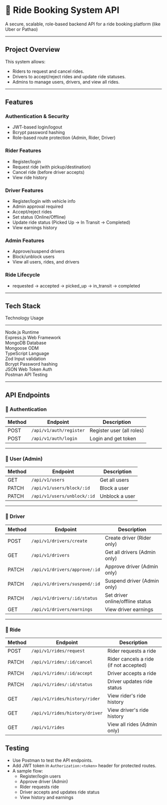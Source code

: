 # 🚕 Ride Booking System API

A secure, scalable, role-based backend API for a ride booking platform (like Uber or Pathao)

---

##  Project Overview

This system allows:
- Riders to request and cancel rides.
- Drivers to accept/reject rides and update ride statuses.
- Admins to manage users, drivers, and view all rides.

---

## Features

### Authentication & Security
- JWT-based login/logout
- Bcrypt password hashing
- Role-based route protection (Admin, Rider, Driver)

### Rider Features
- Register/login
- Request ride (with pickup/destination)
- Cancel ride (before driver accepts)
- View ride history

### Driver Features
- Register/login with vehicle info
- Admin approval required
- Accept/reject rides
- Set status (Online/Offline)
- Update ride status (Picked Up → In Transit → Completed)
- View earnings history

### Admin Features
- Approve/suspend drivers
- Block/unblock users
- View all users, rides, and drivers

### Ride Lifecycle
- requested → accepted → picked_up → in_transit → completed

---

## Tech Stack

 Technology       Usage                        
----------------- ------------------------------
 Node.js          Runtime                      
 Express.js       Web Framework                
 MongoDB          Database                     
 Mongoose         ODM                          
 TypeScript       Language                    
 Zod              Input validation             
 Bcrypt           Password hashing             
 JSON Web Token   Auth                         
 Postman          API Testing                  

---

## API Endpoints

### 🔐 Authentication

| Method | Endpoint                 | Description               |
|--------|--------------------------|---------------------------|
| POST   | `/api/v1/auth/register`  | Register user (all roles) |
| POST   | `/api/v1/auth/login`     | Login and get token       |

---

### 👤 User (Admin)

| Method | Endpoint                      | Description                |
|--------|-------------------------------|----------------------------|
| GET    | `/api/v1/users`               | Get all users              |
| PATCH  | `/api/v1/users/block/:id`     | Block a user               |
| PATCH  | `/api/v1/users/unblock/:id`   | Unblock a user             |

---

### 🚗 Driver

| Method | Endpoint                          | Description                         |
|--------|-----------------------------------|-------------------------------------|
| POST   | `/api/v1/drivers/create`          | Create driver (Rider only)          |
| GET    | `/api/v1/drivers`                 | Get all drivers (Admin only)        |
| PATCH  | `/api/v1/drivers/approve/:id`     | Approve driver (Admin only)         |
| PATCH  | `/api/v1/drivers/suspend/:id`     | Suspend driver (Admin only)         |
| PATCH  | `/api/v1/drivers/:id/status`      | Set driver online/offline status    |
| GET    | `/api/v1/drivers/earnings`        | View driver earnings                |

---

### 🚕 Ride

| Method | Endpoint                             | Description                              |
|--------|--------------------------------------|------------------------------------------|
| POST   | `/api/v1/rides/request`              | Rider requests a ride                    |
| PATCH  | `/api/v1/rides/:id/cancel`           | Rider cancels a ride (if not accepted)   |
| PATCH  | `/api/v1/rides/:id/accept`           | Driver accepts a ride                    |
| PATCH  | `/api/v1/rides/:id/status`           | Driver updates ride status               |
| GET    | `/api/v1/rides/history/rider`        | View rider's ride history                |
| GET    | `/api/v1/rides/history/driver`       | View driver's ride history               |
| GET    | `/api/v1/rides`                      | View all rides (Admin only)              |


## Testing

- Use Postman to test the API endpoints.
- Add JWT token in `Authorization:<token>` header for protected routes.
- A sample flow:
  - Register/login users
  - Approve driver (Admin)
  - Rider requests ride
  - Driver accepts and updates ride status
  - View history and earnings

